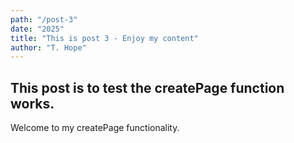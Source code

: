 ```yaml
---
path: "/post-3"
date: "2025"
title: "This is post 3 - Enjoy my content"
author: "T. Hope"
---
```


## This post is to test the createPage function works.

Welcome to my createPage functionality.
